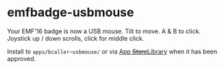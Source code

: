 # emfbadge-usbmouse
Your EMF'16 badge is now a USB mouse. Tilt to move. A &amp; B to click. Joystick up / down scrolls, click for middle click.

Install to `apps/bcaller~usbmouse/` or via [App ~~Store~~Library](http://api.badge.emfcamp.org/app/bcaller/usbmouse) when it has been approved.
